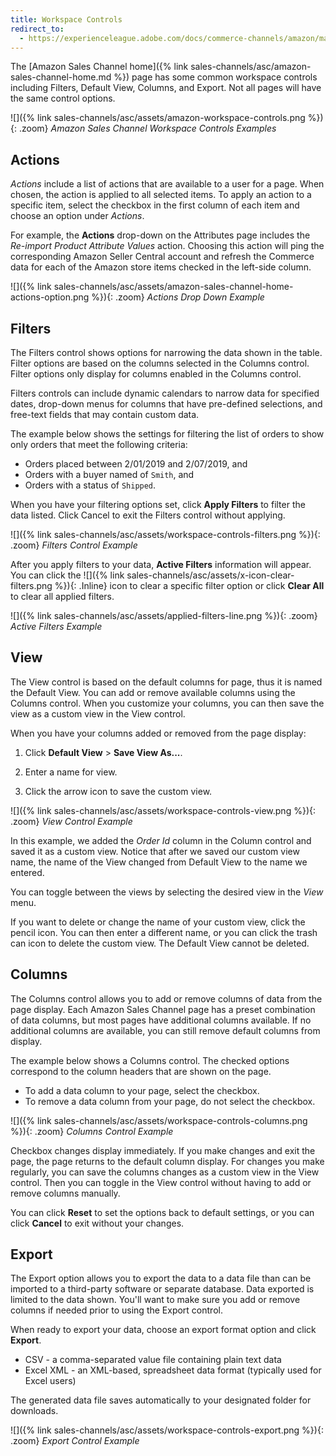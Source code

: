 ```yaml
---
title: Workspace Controls
redirect_to:
  - https://experienceleague.adobe.com/docs/commerce-channels/amazon/manage/workspace-controls.html
---
```


The [Amazon Sales Channel home]({% link sales-channels/asc/amazon-sales-channel-home.md %}) page has some common workspace controls including Filters, Default View, Columns, and Export. Not all pages will have the same control options.

![]({% link sales-channels/asc/assets/amazon-workspace-controls.png %}){: .zoom}
_Amazon Sales Channel Workspace Controls Examples_

## Actions

_Actions_ include a list of actions that are available to a user for a page. When chosen, the action is applied to all selected items. To apply an action to a specific item, select the checkbox in the first column of each item and choose an option under _Actions_.

For example, the **Actions** drop-down on the Attributes page includes the _Re-import Product Attribute Values_ action. Choosing this action will ping the corresponding Amazon Seller Central account and refresh the Commerce data for each of the Amazon store items checked in the left-side column.

![]({% link sales-channels/asc/assets/amazon-sales-channel-home-actions-option.png %}){: .zoom}
_Actions Drop Down Example_

## Filters

The Filters control shows options for narrowing the data shown in the table. Filter options are based on the columns selected in the Columns control. Filter options only display for columns enabled in the Columns control.

Filters controls can include dynamic calendars to narrow data for specified dates, drop-down menus for columns that have pre-defined selections, and free-text fields that may contain custom data.

The example below shows the settings for filtering the list of orders to show only orders that meet the following criteria:

- Orders placed between 2/01/2019 and 2/07/2019, and
- Orders with a buyer named of `Smith`, and
- Orders with a status of `Shipped`.

When you have your filtering options set, click **Apply Filters** to filter the data listed. Click Cancel to exit the Filters control without applying.

![]({% link sales-channels/asc/assets/workspace-controls-filters.png %}){: .zoom}
_Filters Control Example_

After you apply filters to your data, **Active Filters** information will appear. You can click the ![]({% link sales-channels/asc/assets/x-icon-clear-filters.png %}){: .Inline} icon to clear a specific filter option or click **Clear All** to clear all applied filters.

![]({% link sales-channels/asc/assets/applied-filters-line.png %}){: .zoom}
_Active Filters Example_

## View

The View control is based on the default columns for page, thus it is named the Default View. You can add or remove available columns using the Columns control. When you customize your columns, you can then save the view as a custom view in the View control.

When you have your columns added or removed from the page display:

1. Click **Default View** > **Save View As...**.

1. Enter a name for view.

1. Click the arrow icon to save the custom view.

![]({% link sales-channels/asc/assets/workspace-controls-view.png %}){: .zoom}
_View Control Example_

In this example, we added the _Order Id_ column in the Column control and saved it as a custom view. Notice that after we saved our custom view name, the name of the View changed from Default View to the name we entered.

You can toggle between the views by selecting the desired view in the _View_ menu.

If you want to delete or change the name of your custom view, click the pencil icon. You can then enter a different name, or you can click the trash can icon to delete the custom view. The Default View cannot be deleted.

## Columns

The Columns control allows you to add or remove columns of data from the page display. Each Amazon Sales Channel page has a preset combination of data columns, but most pages have additional columns available. If no additional columns are available, you can still remove default columns from display.

The example below shows a Columns control. The checked options correspond to the column headers that are shown on the page.

- To add a data column to your page, select the checkbox.
- To remove a data column from your page, do not select the checkbox.

![]({% link sales-channels/asc/assets/workspace-controls-columns.png %}){: .zoom}
_Columns Control Example_

Checkbox changes display immediately. If you make changes and exit the page, the page returns to the default column display. For changes you make regularly, you can save the columns changes as a custom view in the View control. Then you can toggle in the View control without having to add or remove columns manually.

You can click **Reset** to set the options back to default settings, or you can click **Cancel** to exit without your changes.

## Export

The Export option allows you to export the data to a data file than can be imported to a third-party software or separate database. Data exported is limited to the data shown. You'll want to make sure you add or remove columns if needed prior to using the Export control.

When ready to export your data, choose an export format option and click **Export**.

- CSV - a comma-separated value file containing plain text data
- Excel XML - an XML-based, spreadsheet data format (typically used for Excel users)

The generated data file saves automatically to your designated folder for downloads.

![]({% link sales-channels/asc/assets/workspace-controls-export.png %}){: .zoom}
_Export Control Example_

